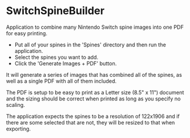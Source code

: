 # SwitchSpineBuilder
Application to combine many Nintendo Switch spine images into one PDF for easy printing.

* Put all of your spines in the 'Spines' directory and then run the application.
* Select the spines you want to add.
* Click the 'Generate Images + PDF' button.

It will generate a series of images that has combined all of the spines, as well as a single PDF with all of them included.

The PDF is setup to be easy to print as a Letter size (8.5" x 11") document and the sizing should be correct when printed as long as you specify no scaling.

The application expects the spines to be a resolution of 122x1906 and if there are some selected that are not, they will be resized to that when exporting.
